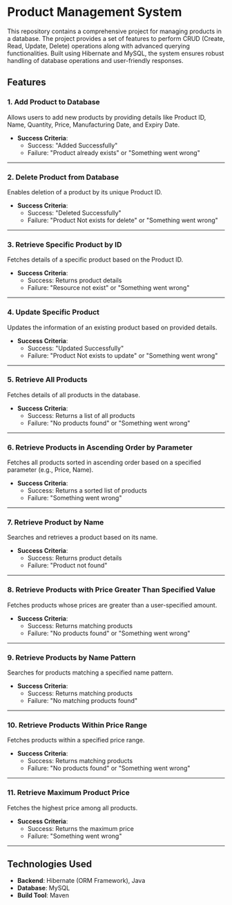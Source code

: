 # Product Management System

This repository contains a comprehensive project for managing products in a database. The project provides a set of features to perform CRUD (Create, Read, Update, Delete) operations along with advanced querying functionalities. Built using Hibernate and MySQL, the system ensures robust handling of database operations and user-friendly responses.

## Features

### 1. Add Product to Database  
Allows users to add new products by providing details like Product ID, Name, Quantity, Price, Manufacturing Date, and Expiry Date.  
- **Success Criteria**:  
  - Success: "Added Successfully"  
  - Failure: "Product already exists" or "Something went wrong"

---

### 2. Delete Product from Database  
Enables deletion of a product by its unique Product ID.  
- **Success Criteria**:  
  - Success: "Deleted Successfully"  
  - Failure: "Product Not exists for delete" or "Something went wrong"

---

### 3. Retrieve Specific Product by ID  
Fetches details of a specific product based on the Product ID.  
- **Success Criteria**:  
  - Success: Returns product details  
  - Failure: "Resource not exist" or "Something went wrong"

---

### 4. Update Specific Product  
Updates the information of an existing product based on provided details.  
- **Success Criteria**:  
  - Success: "Updated Successfully"  
  - Failure: "Product Not exists to update" or "Something went wrong"

---

### 5. Retrieve All Products  
Fetches details of all products in the database.  
- **Success Criteria**:  
  - Success: Returns a list of all products  
  - Failure: "No products found" or "Something went wrong"

---

### 6. Retrieve Products in Ascending Order by Parameter  
Fetches all products sorted in ascending order based on a specified parameter (e.g., Price, Name).  
- **Success Criteria**:  
  - Success: Returns a sorted list of products  
  - Failure: "Something went wrong"

---

### 7. Retrieve Product by Name  
Searches and retrieves a product based on its name.  
- **Success Criteria**:  
  - Success: Returns product details  
  - Failure: "Product not found"

---

### 8. Retrieve Products with Price Greater Than Specified Value  
Fetches products whose prices are greater than a user-specified amount.  
- **Success Criteria**:  
  - Success: Returns matching products  
  - Failure: "No products found" or "Something went wrong"

---

### 9. Retrieve Products by Name Pattern  
Searches for products matching a specified name pattern.  
- **Success Criteria**:  
  - Success: Returns matching products  
  - Failure: "No matching products found"

---

### 10. Retrieve Products Within Price Range  
Fetches products within a specified price range.  
- **Success Criteria**:  
  - Success: Returns matching products  
  - Failure: "No products found" or "Something went wrong"

---

### 11. Retrieve Maximum Product Price  
Fetches the highest price among all products.  
- **Success Criteria**:  
  - Success: Returns the maximum price  
  - Failure: "Something went wrong"

---

## Technologies Used  
- **Backend**: Hibernate (ORM Framework), Java  
- **Database**: MySQL  
- **Build Tool**: Maven  
